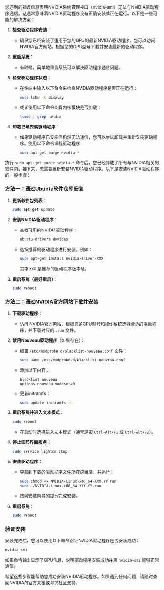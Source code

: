 您遇到的错误信息表明NVIDIA系统管理接口（nvidia-smi）无法与NVIDIA驱动程序通信。这通常意味着NVIDIA驱动程序没有正确安装或正在运行。以下是一些可能的解决方案：

1. **检查驱动程序安装**：
   - 确保您已经安装了适用于您的GPU的最新NVIDIA驱动程序。您可以访问NVIDIA官方网站，根据您的GPU型号下载并安装最新的驱动程序。

2. **重启系统**：
   - 有时候，简单地重启系统可以解决驱动程序通信问题。

3. **检查驱动程序状态**：
   - 在终端中输入以下命令来检查NVIDIA驱动程序是否正在运行：
     ```bash
     sudo lshw -C display
     ```
   - 或者使用以下命令查看内核模块是否加载：
     ```bash
     lsmod | grep nvidia
     ```

4. **卸载已经安装驱动程序**：
   - 如果驱动程序已安装但仍然无法通信，您可以尝试卸载并重新安装驱动程序。使用以下命令卸载驱动程序：
     ```bash
     sudo apt-get purge nvidia-*
     ```


执行 `sudo apt-get purge nvidia-*` 命令后，您已经卸载了所有与NVIDIA相关的软件包。接下来，您需要重新安装NVIDIA驱动程序。以下是安装NVIDIA驱动程序的一般步骤：

### 方法一：通过Ubuntu软件仓库安装

1. **更新软件包列表**：
   ```bash
   sudo apt-get update
   ```

2. **安装NVIDIA驱动程序**：
   - 查找可用的NVIDIA驱动程序：
     ```bash
     ubuntu-drivers devices
     ```
   - 选择推荐的驱动程序进行安装，例如：
     ```bash
     sudo apt-get install nvidia-driver-XXX
     ```
     其中 `XXX` 是推荐的驱动程序版本号。

3. **重启系统（最好重启）**：
   ```bash
   sudo reboot
   ```

### 方法二：通过NVIDIA官方网站下载并安装

1. **下载驱动程序**：
   - 访问 [NVIDIA官方网站](https://www.nvidia.com/Download/index.aspx)，根据您的GPU型号和操作系统选择合适的驱动程序，并下载对应的 `.run` 文件。

2. **禁用Nouveau驱动程序**（如果存在）：
   - 编辑 `/etc/modprobe.d/blacklist-nouveau.conf` 文件：
     ```bash
     sudo nano /etc/modprobe.d/blacklist-nouveau.conf
     ```
   - 添加以下内容：
     ```
     blacklist nouveau
     options nouveau modeset=0
     ```
   - 更新initramfs：
     ```bash
     sudo update-initramfs -u
     ```

3. **重启系统并进入文本模式**：
   ```bash
   sudo reboot
   ```
   - 在启动时选择进入文本模式（通常是按 `Ctrl+Alt+F1` 或 `Ctrl+Alt+F2`）。

4. **停止图形界面服务**：
   ```bash
   sudo service lightdm stop
   ```

5. **安装驱动程序**：
   - 导航到下载的驱动程序文件所在的目录，并运行：
     ```bash
     sudo chmod +x NVIDIA-Linux-x86_64-XXX.YY.run
     sudo ./NVIDIA-Linux-x86_64-XXX.YY.run
     ```
   - 按照安装向导的提示完成安装。

6. **重启系统**：
   ```bash
   sudo reboot
   ```

### 验证安装

安装完成后，您可以使用以下命令验证NVIDIA驱动程序是否安装成功：

```bash
nvidia-smi
```

如果命令输出显示了GPU信息，说明驱动程序安装成功并且 `nvidia-smi` 能够正常通信。

希望这些步骤能帮助您成功安装NVIDIA驱动程序。如果遇到任何问题，请随时查阅NVIDIA的官方文档或寻求社区支持。